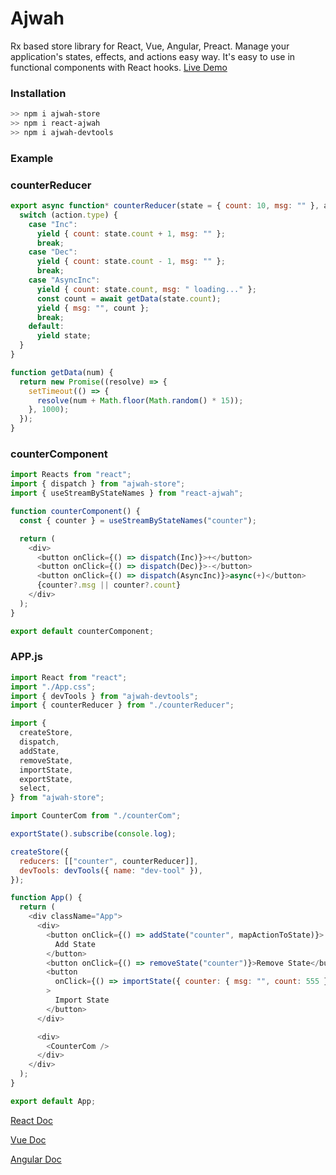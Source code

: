 # Ajwah

Rx based store library for React, Vue, Angular, Preact. Manage your application's states, effects, and actions easy way. It's easy to use in functional components with React hooks.
[Live Demo](https://stackblitz.com/edit/react-ts-cb9zfa?file=index.tsx)

### Installation

```sh
>> npm i ajwah-store
>> npm i react-ajwah
>> npm i ajwah-devtools
```

### Example

### counterReducer

```javascript
export async function* counterReducer(state = { count: 10, msg: "" }, action) {
  switch (action.type) {
    case "Inc":
      yield { count: state.count + 1, msg: "" };
      break;
    case "Dec":
      yield { count: state.count - 1, msg: "" };
      break;
    case "AsyncInc":
      yield { count: state.count, msg: " loading..." };
      const count = await getData(state.count);
      yield { msg: "", count };
      break;
    default:
      yield state;
  }
}

function getData(num) {
  return new Promise((resolve) => {
    setTimeout(() => {
      resolve(num + Math.floor(Math.random() * 15));
    }, 1000);
  });
}
```

### counterComponent

```js
import Reacts from "react";
import { dispatch } from "ajwah-store";
import { useStreamByStateNames } from "react-ajwah";

function counterComponent() {
  const { counter } = useStreamByStateNames("counter");

  return (
    <div>
      <button onClick={() => dispatch(Inc)}>+</button>
      <button onClick={() => dispatch(Dec)}>-</button>
      <button onClick={() => dispatch(AsyncInc)}>async(+)</button>
      {counter?.msg || counter?.count}
    </div>
  );
}

export default counterComponent;
```

### APP.js

```js
import React from "react";
import "./App.css";
import { devTools } from "ajwah-devtools";
import { counterReducer } from "./counterReducer";

import {
  createStore,
  dispatch,
  addState,
  removeState,
  importState,
  exportState,
  select,
} from "ajwah-store";

import CounterCom from "./counterCom";

exportState().subscribe(console.log);

createStore({
  reducers: [["counter", counterReducer]],
  devTools: devTools({ name: "dev-tool" }),
});

function App() {
  return (
    <div className="App">
      <div>
        <button onClick={() => addState("counter", mapActionToState)}>
          Add State
        </button>
        <button onClick={() => removeState("counter")}>Remove State</button>
        <button
          onClick={() => importState({ counter: { msg: "", count: 555 } })}
        >
          Import State
        </button>
      </div>

      <div>
        <CounterCom />
      </div>
    </div>
  );
}

export default App;
```

[React Doc](https://github.com/JUkhan/Ajwah/tree/minandeasy/docs/react#ajwah)

[Vue Doc](https://github.com/JUkhan/Ajwah/tree/minandeasy/docs/vue#ajwah)

[Angular Doc](https://github.com/JUkhan/Ajwah/tree/minandeasy/docs/angular#ajwah)
